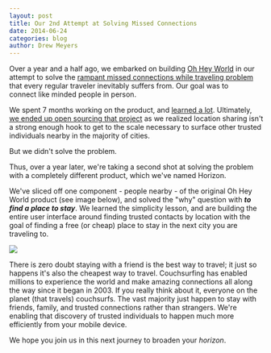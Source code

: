 ```yaml
---
layout: post
title: Our 2nd Attempt at Solving Missed Connections
date: 2014-06-24
categories: blog
author: Drew Meyers
---
```


Over a year and a half ago, we embarked on building <a href="http://www.ohheyworld.com">Oh Hey World</a> in our attempt to solve the <a href="http://blog.ohheyworld.com/the-story-behind-the-original-idea-of-oh-hey-world/">rampant missed connections while traveling problem</a> that every regular traveler inevitably suffers from. Our goal was to connect like minded people in person.

We spent 7 months working on the product, and <a href="http://pando.com/2013/10/12/a-tech-startup-recap-12-months-in/">learned a lot</a>. Ultimately, <a href="http://www.prweb.com/releases/2014/02/prweb11609447.htm">we ended up open sourcing that project</a> as we realized location sharing isn't a strong enough hook to get to the scale necessary to surface other trusted individuals nearby in the majority of cities.

But we didn't solve the problem.

Thus, over a year later, we're taking a second shot at solving the problem with a completely different product, which we've named Horizon.

We've sliced off one component - people nearby - of the original Oh Hey World product (see image below), and solved the "why" question with <strong><em>to find a place to stay</em></strong>. We learned the simplicity lesson, and are building the entire user interface around finding trusted contacts by location with the goal of finding a free (or cheap) place to stay in the next city you are traveling to.

<img src="https://www.evernote.com/shard/s254/sh/a03b472e-3efa-4a4a-95fd-309fcf84a9e0/a7775426f28e86839b61236d4bbb3be5/deep/0/Screenshot%206/22/14,%209:31%20PM.png"/>

There is zero doubt staying with a friend is the best way to travel; it just so happens it's also the cheapest way to travel. Couchsurfing has enabled millions to experience the world and make amazing connections all along the way since it began in 2003. If you really think about it, everyone on the planet (that travels) couchsurfs. The vast majority just happen to stay with friends, family, and trusted connections rather than strangers. We're enabling that discovery of trusted individuals to happen much more efficiently from your mobile device.

We hope you join us in this next journey to broaden your <em>horizon</em>.
